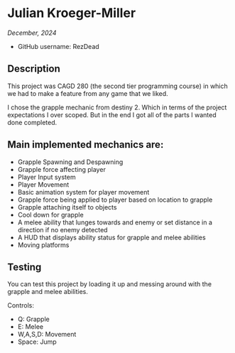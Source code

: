 # Julian Kroeger-Miller

*December, 2024*

* GitHub username: RezDead

## Description

  This project was CAGD 280 (the second tier programming course) in which we had to make a feature from any game that we liked.

  I chose the grapple mechanic from destiny 2. Which in terms of the project expectations I over scoped. But in the end I got all of the parts I wanted done completed.

  ## Main implemented mechanics are:

  * Grapple Spawning and Despawning
  * Grapple force affecting player
  * Player Input system
  * Player Movement
  * Basic animation system for player movement
  * Grapple force being applied to player based on location to grapple
  * Grapple attaching itself to objects
  * Cool down for grapple
  * A melee ability that lunges towards and enemy or set distance in a direction if no enemy detected
  * A HUD that displays ability status for grapple and melee abilities
  * Moving platforms

## Testing

You can test this project by loading it up and messing around with the grapple and melee abilities.

Controls:
* Q: Grapple
* E: Melee
* W,A,S,D: Movement
* Space: Jump
